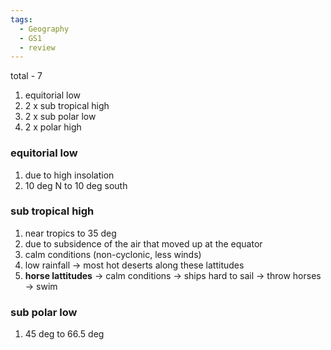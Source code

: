 ```yaml
---
tags:
  - Geography
  - GS1
  - review
---
```

total - 7
1. equitorial low
2. 2 x sub tropical high
3. 2 x sub polar low
4. 2 x polar high
### equitorial low
1. due to high insolation
2. 10 deg N to 10 deg south
### sub tropical high
1. near tropics to 35 deg
2. due to subsidence of the air that moved up at the equator
3. calm conditions (non-cyclonic, less winds)
4. low rainfall -> most hot deserts along these lattitudes
5. **horse lattitudes** -> calm conditions -> ships hard to sail -> throw horses -> swim
### sub polar low
1. 45 deg to 66.5 deg